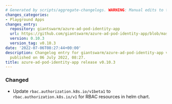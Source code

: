 ```yaml
---
# Generated by scripts/aggregate-changelogs. WARNING: Manual edits to this files will be overwritten.
changes_categories:
- Playground Apps
changes_entry:
  repository: giantswarm/azure-ad-pod-identity-app
  url: https://github.com/giantswarm/azure-ad-pod-identity-app/blob/master/CHANGELOG.md#0103---2022-07-06
  version: 0.10.3
  version_tag: v0.10.3
date: '2022-07-06T08:27:44+00:00'
description: Changelog entry for giantswarm/azure-ad-pod-identity-app version 0.10.3,
  published on 06 July 2022, 08:27.
title: azure-ad-pod-identity-app release v0.10.3
---
```


### Changed
- Update `rbac.authorization.k8s.io/v1beta1` to `rbac.authorization.k8s.io/v1` for RBAC resources in helm chart.
